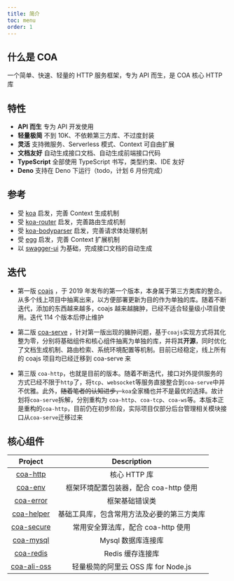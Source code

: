 ```yaml
---
title: 简介
toc: menu
order: 1
---
```


## 什么是 COA

一个简单、快速、轻量的 HTTP 服务框架，专为 API 而生，是 COA 核心 HTTP 库

## 特性

- **API 而生** 专为 API 开发使用
- **轻量极简** 不到 10K、不依赖第三方库、不过度封装
- **灵活** 支持微服务、Serverless 模式、Context 可自由扩展
- **文档友好** 自动生成接口文档、自动生成前端接口代码
- **TypeScript** 全部使用 TypeScript 书写，类型约束、IDE 友好
- **Deno** 支持在 Deno 下运行（todo，计划 6 月份完成）

## 参考

- 受 [koa](https://www.npmjs.com/package/koa) 启发，完善 Context 生成机制
- 受 [koa-router](https://www.npmjs.com/package/koa-router) 启发，完善路由生成机制
- 受 [koa-bodyparser](https://www.npmjs.com/package/koa-bodyparser) 启发，完善请求体处理机制
- 受 [egg](https://eggjs.org/zh-cn) 启发，完善 Context 扩展机制
- 以 [swagger-ui](https://swagger.io/tools/swagger-ui) 为基础，完成接口文档的自动生成

## 迭代

- 第一版 [coajs](https://www.npmjs.com/package/coajs) ，于 2019 年发布的第一个版本，本身属于第三方类库的整合。从多个线上项目中抽离出来，以方便部署更新为目的作为单独的库。随着不断迭代，添加的东西越来越多，coajs 越来越臃肿，已经不适合轻量级小项目使用。迭代 114 个版本后停止维护

- 第二版 [coa-serve](https://www.npmjs.com/package/coa-serve) ，针对第一版出现的臃肿问题，基于`coajs`实现方式将其化整为零，分别将基础组件和核心组件抽离为单独的库，并将其**开源**，同时优化了文档生成机制、路由检索、系统环境配置等机制。目前已经稳定，线上所有的 coajs 项目均已经迁移到 coa-serve 来

- 第三版 `coa-http`，也就是目前的版本。随着不断迭代，接口对外提供服务的方式已经不限于`http`了，将`tcp`、`websocket`等服务直接整合到`coa-serve`中并不优雅。此外，~~随着笔者的认知进步，~~`koa`全家桶也并不是最优的选择。故计划将`coa-serve`拆解，分别重构为 `coa-http`、`coa-tcp`、`coa-ws`等。本版本正是重构的`coa-http`，目前仍在初步阶段，实际项目仅部分后台管理相关模块接口从`coa-serve`迁移过来

## 核心组件

|                       Project                       |                Description                 |
| :-------------------------------------------------: | :----------------------------------------: |
|    [coa-http](https://github.com/coajs/coa-http)    |                核心 HTTP 库                |
|     [coa-env](https://github.com/coajs/coa-env)     |   框架环境配置包装器，配合 coa-http 使用   |
|   [coa-error](https://github.com/coajs/coa-error)   |               框架基础错误类               |
|  [coa-helper](https://github.com/coajs/coa-helper)  | 基础工具库，包含常用方法及必要的第三方类库 |
|  [coa-secure](https://github.com/coajs/coa-secure)  |     常用安全算法库，配合 coa-http 使用     |
|   [coa-mysql](https://github.com/coajs/coa-mysql)   |             Mysql 数据库连接库             |
|   [coa-redis](https://github.com/coajs/coa-redis)   |              Redis 缓存连接库              |
| [coa-ali-oss](https://github.com/coajs/coa-ali-oss) |    轻量极简的阿里云 OSS 库 for Node.js     |
